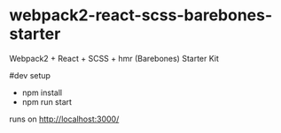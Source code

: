 # webpack2-react-scss-barebones-starter
Webpack2 + React + SCSS + hmr (Barebones) Starter Kit

#dev setup

* npm install
* npm run start

runs on [http://localhost:3000/](http://localhost:3000/)
